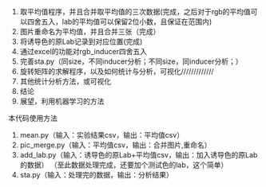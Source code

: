 1. 取平均值程序，并且合并取平均值的三次数据(完成，之后对于rgb的平均值可以四舍五入，lab的平均值可以保留2位小数，且保证在范围内)
2. 图片重命名为平均值，并且合并三张（完成）
3. 将诱导色的原Lab记录到对应位置(完成)
4. 通过excel的功能对rgb_inducer四舍五入 
5. 完善sta.py（同size，不同inducer分析；不同size，同inducer分析；） 
6. 旋转矩阵的求解程序，以及如何统计与分析，可视化///////////// 
7. 其他统计分析方法，或可视化 
8. 结论 
9. 展望，利用机器学习的方法


本代码使用方法
1. mean.py（输入：实验结果csv，输出：平均值csv）
2. pic_merge.py（输入：平均值csv，输出：合并图片,重命名）
3. add_lab.py（输入：诱导色的原Lab+平均值csv，输出：加入诱导色的原Lab的数据）
（至此数据处理完成，还要加个测试色的lab，这个简单）
4. sta.py（输入：处理完的数据，输出：分析结果）